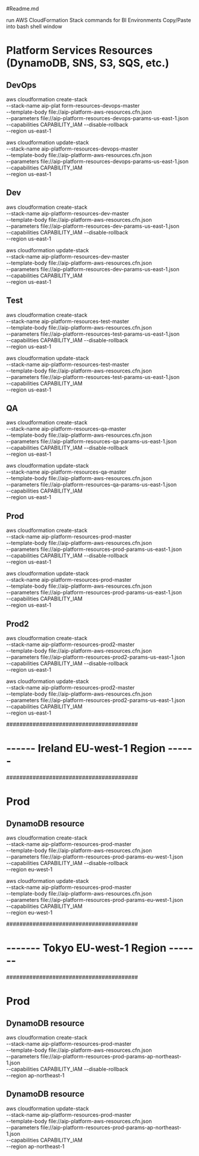 #Readme.md

run AWS CloudFormation Stack commands for BI Environments
Copy/Paste into bash shell window

# Platform Services Resources (DynamoDB, SNS, S3, SQS, etc.)

## DevOps 
aws cloudformation create-stack \
--stack-name aip-plat form-resources-devops-master \
--template-body file://aip-platform-aws-resources.cfn.json \
--parameters file://aip-platform-resources-devops-params-us-east-1.json \
--capabilities CAPABILITY_IAM --disable-rollback \
--region us-east-1

aws cloudformation update-stack \
--stack-name aip-platform-resources-devops-master \
--template-body file://aip-platform-aws-resources.cfn.json \
--parameters file://aip-platform-resources-devops-params-us-east-1.json \
--capabilities CAPABILITY_IAM \
--region us-east-1

## Dev
aws cloudformation create-stack \
--stack-name aip-platform-resources-dev-master \
--template-body file://aip-platform-aws-resources.cfn.json \
--parameters file://aip-platform-resources-dev-params-us-east-1.json \
--capabilities CAPABILITY_IAM --disable-rollback \
--region us-east-1

aws cloudformation update-stack \
--stack-name aip-platform-resources-dev-master \
--template-body file://aip-platform-aws-resources.cfn.json \
--parameters file://aip-platform-resources-dev-params-us-east-1.json \
--capabilities CAPABILITY_IAM \
--region us-east-1


## Test
aws cloudformation create-stack \
--stack-name aip-platform-resources-test-master \
--template-body file://aip-platform-aws-resources.cfn.json \
--parameters file://aip-platform-resources-test-params-us-east-1.json \
--capabilities CAPABILITY_IAM --disable-rollback \
--region us-east-1

aws cloudformation update-stack \
--stack-name aip-platform-resources-test-master \
--template-body file://aip-platform-aws-resources.cfn.json \
--parameters file://aip-platform-resources-test-params-us-east-1.json \
--capabilities CAPABILITY_IAM \
--region us-east-1



## QA
aws cloudformation create-stack \
--stack-name aip-platform-resources-qa-master \
--template-body file://aip-platform-aws-resources.cfn.json \
--parameters file://aip-platform-resources-qa-params-us-east-1.json \
--capabilities CAPABILITY_IAM --disable-rollback \
--region us-east-1

aws cloudformation update-stack \
--stack-name aip-platform-resources-qa-master \
--template-body file://aip-platform-aws-resources.cfn.json \
--parameters file://aip-platform-resources-qa-params-us-east-1.json \
--capabilities CAPABILITY_IAM \
--region us-east-1


## Prod
aws cloudformation create-stack \
--stack-name aip-platform-resources-prod-master \
--template-body file://aip-platform-aws-resources.cfn.json \
--parameters file://aip-platform-resources-prod-params-us-east-1.json \
--capabilities CAPABILITY_IAM --disable-rollback \
--region us-east-1

aws cloudformation update-stack \
--stack-name aip-platform-resources-prod-master \
--template-body file://aip-platform-aws-resources.cfn.json \
--parameters file://aip-platform-resources-prod-params-us-east-1.json \
--capabilities CAPABILITY_IAM \
--region us-east-1

## Prod2
aws cloudformation create-stack \
--stack-name aip-platform-resources-prod2-master \
--template-body file://aip-platform-aws-resources.cfn.json \
--parameters file://aip-platform-resources-prod2-params-us-east-1.json \
--capabilities CAPABILITY_IAM --disable-rollback \
--region us-east-1

aws cloudformation update-stack \
--stack-name aip-platform-resources-prod2-master \
--template-body file://aip-platform-aws-resources.cfn.json \
--parameters file://aip-platform-resources-prod2-params-us-east-1.json \
--capabilities CAPABILITY_IAM \
--region us-east-1



########################################
# ------ Ireland EU-west-1 Region ------
########################################

# Prod

## DynamoDB resource
aws cloudformation create-stack \
--stack-name aip-platform-resources-prod-master \
--template-body file://aip-platform-aws-resources.cfn.json \
--parameters file://aip-platform-resources-prod-params-eu-west-1.json \
--capabilities CAPABILITY_IAM --disable-rollback \
--region eu-west-1

aws cloudformation update-stack \
--stack-name aip-platform-resources-prod-master \
--template-body file://aip-platform-aws-resources.cfn.json \
--parameters file://aip-platform-resources-prod-params-eu-west-1.json \
--capabilities CAPABILITY_IAM \
--region eu-west-1



########################################
# ------- Tokyo EU-west-1 Region -------
########################################

# Prod

## DynamoDB resource
aws cloudformation create-stack \
--stack-name aip-platform-resources-prod-master \
--template-body file://aip-platform-aws-resources.cfn.json \
--parameters file://aip-platform-resources-prod-params-ap-northeast-1.json \
--capabilities CAPABILITY_IAM --disable-rollback \
--region ap-northeast-1

## DynamoDB resource
aws cloudformation update-stack \
--stack-name aip-platform-resources-prod-master \
--template-body file://aip-platform-aws-resources.cfn.json \
--parameters file://aip-platform-resources-prod-params-ap-northeast-1.json \
--capabilities CAPABILITY_IAM \
--region ap-northeast-1
